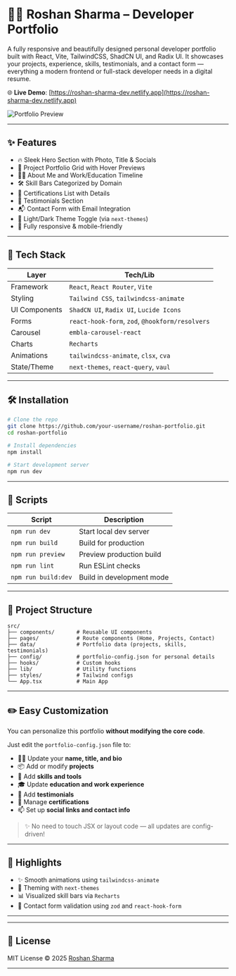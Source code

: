# 🧑‍💻 Roshan Sharma – Developer Portfolio

A fully responsive and beautifully designed personal developer portfolio built with React, Vite, TailwindCSS, ShadCN UI, and Radix UI. It showcases your projects, experience, skills, testimonials, and a contact form — everything a modern frontend or full-stack developer needs in a digital resume.

🌐 **Live Demo**: [https://roshan-sharma-dev.netlify.app](https://roshan-sharma-dev.netlify.app)

![Portfolio Preview](./portfolio.png)

---

## ✨ Features

- 🔥 Sleek Hero Section with Photo, Title & Socials
- 🧩 Project Portfolio Grid with Hover Previews
- 👨‍💼 About Me and Work/Education Timeline
- 🛠️ Skill Bars Categorized by Domain
- 📜 Certifications List with Details
- 💬 Testimonials Section
- 📬 Contact Form with Email Integration
- 🌙 Light/Dark Theme Toggle (via `next-themes`)
- 🎯 Fully responsive & mobile-friendly

---

## 🧪 Tech Stack

| Layer            | Tech/Lib                                     |
|------------------|----------------------------------------------|
| Framework        | `React`, `React Router`, `Vite`              |
| Styling          | `Tailwind CSS`, `tailwindcss-animate`        |
| UI Components    | `ShadCN UI`, `Radix UI`, `Lucide Icons`      |
| Forms            | `react-hook-form`, `zod`, `@hookform/resolvers` |
| Carousel         | `embla-carousel-react`                       |
| Charts           | `Recharts`                                   |
| Animations       | `tailwindcss-animate`, `clsx`, `cva`         |
| State/Theme      | `next-themes`, `react-query`, `vaul`         |

---

## 🛠 Installation

```bash
# Clone the repo
git clone https://github.com/your-username/roshan-portfolio.git
cd roshan-portfolio

# Install dependencies
npm install

# Start development server
npm run dev
````

---

## 📜 Scripts

| Script              | Description               |
| ------------------- | ------------------------- |
| `npm run dev`       | Start local dev server    |
| `npm run build`     | Build for production      |
| `npm run preview`   | Preview production build  |
| `npm run lint`      | Run ESLint checks         |
| `npm run build:dev` | Build in development mode |

---

## 📁 Project Structure

```
src/
├── components/       # Reusable UI components
├── pages/            # Route components (Home, Projects, Contact)
├── data/             # Portfolio data (projects, skills, testimonials)
├── config/           # portfolio-config.json for personal details
├── hooks/            # Custom hooks
├── lib/              # Utility functions
├── styles/           # Tailwind configs
└── App.tsx           # Main App
```

---

## ✏️ Easy Customization

You can personalize this portfolio **without modifying the core code**.

Just edit the `portfolio-config.json` file to:

* 🧑‍💼 Update your **name, title, and bio**
* 📦 Add or modify **projects**
* 🧠 Add **skills and tools**
* 🎓 Update **education and work experience**
* 💬 Add **testimonials**
* 📜 Manage **certifications**
* 📫 Set up **social links and contact info**

> ✨ No need to touch JSX or layout code — all updates are config-driven!

---

## 🎯 Highlights

* ✨ Smooth animations using `tailwindcss-animate`
* 🎨 Theming with `next-themes`
* 📊 Visualized skill bars via `Recharts`
* 💌 Contact form validation using `zod` and `react-hook-form`

---


---

## 📄 License

MIT License © 2025 [Roshan Sharma](https://roshan-sharma-dev.netlify.app)

---


